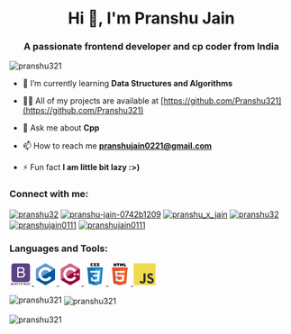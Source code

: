 <h1 align="center">Hi 👋, I'm Pranshu Jain</h1>
<h3 align="center">A passionate frontend developer and cp coder from India</h3>

<p align="left"> <img src="https://komarev.com/ghpvc/?username=pranshu321&label=Profile%20views&color=0e75b6&style=flat" alt="pranshu321" /> </p>

- 🌱 I’m currently learning **Data Structures and Algorithms**

- 👨‍💻 All of my projects are available at [https://github.com/Pranshu321](https://github.com/Pranshu321)

- 💬 Ask me about **Cpp**

- 📫 How to reach me **pranshujain0221@gmail.com**

- ⚡ Fun fact **I am little bit lazy :>)**

<h3 align="left">Connect with me:</h3>
<p align="left">
<a href="https://codepen.io/pranshu32" target="blank"><img align="center" src="https://raw.githubusercontent.com/rahuldkjain/github-profile-readme-generator/master/src/images/icons/Social/codepen.svg" alt="pranshu32" height="30" width="40" /></a>
<a href="https://linkedin.com/in/pranshu-jain-0742b1209" target="blank"><img align="center" src="https://raw.githubusercontent.com/rahuldkjain/github-profile-readme-generator/master/src/images/icons/Social/linked-in-alt.svg" alt="pranshu-jain-0742b1209" height="30" width="40" /></a>
<a href="https://instagram.com/pranshu_x_jain" target="blank"><img align="center" src="https://raw.githubusercontent.com/rahuldkjain/github-profile-readme-generator/master/src/images/icons/Social/instagram.svg" alt="pranshu_x_jain" height="30" width="40" /></a>
<a href="https://www.codechef.com/users/pranshu32" target="blank"><img align="center" src="https://cdn.jsdelivr.net/npm/simple-icons@3.1.0/icons/codechef.svg" alt="pranshu32" height="30" width="40" /></a>
<a href="https://www.hackerrank.com/pranshujain0111" target="blank"><img align="center" src="https://raw.githubusercontent.com/rahuldkjain/github-profile-readme-generator/master/src/images/icons/Social/hackerrank.svg" alt="pranshujain0111" height="30" width="40" /></a>
<a href="https://www.leetcode.com/pranshujain0111" target="blank"><img align="center" src="https://raw.githubusercontent.com/rahuldkjain/github-profile-readme-generator/master/src/images/icons/Social/leet-code.svg" alt="pranshujain0111" height="30" width="40" /></a>
</p>

<h3 align="left">Languages and Tools:</h3>
<p align="left"> <a href="https://getbootstrap.com" target="_blank" rel="noreferrer"> <img src="https://raw.githubusercontent.com/devicons/devicon/master/icons/bootstrap/bootstrap-plain-wordmark.svg" alt="bootstrap" width="40" height="40"/> </a> <a href="https://www.cprogramming.com/" target="_blank" rel="noreferrer"> <img src="https://raw.githubusercontent.com/devicons/devicon/master/icons/c/c-original.svg" alt="c" width="40" height="40"/> </a> <a href="https://www.w3schools.com/cpp/" target="_blank" rel="noreferrer"> <img src="https://raw.githubusercontent.com/devicons/devicon/master/icons/cplusplus/cplusplus-original.svg" alt="cplusplus" width="40" height="40"/> </a> <a href="https://www.w3schools.com/css/" target="_blank" rel="noreferrer"> <img src="https://raw.githubusercontent.com/devicons/devicon/master/icons/css3/css3-original-wordmark.svg" alt="css3" width="40" height="40"/> </a> <a href="https://www.w3.org/html/" target="_blank" rel="noreferrer"> <img src="https://raw.githubusercontent.com/devicons/devicon/master/icons/html5/html5-original-wordmark.svg" alt="html5" width="40" height="40"/> </a> <a href="https://developer.mozilla.org/en-US/docs/Web/JavaScript" target="_blank" rel="noreferrer"> <img src="https://raw.githubusercontent.com/devicons/devicon/master/icons/javascript/javascript-original.svg" alt="javascript" width="40" height="40"/> </a> </p>

<p><img align="left" src="https://github-readme-stats.vercel.app/api/top-langs?username=pranshu321&show_icons=true&locale=en&layout=compact" alt="pranshu321" /></p>

<p>&nbsp;<img align="center" src="https://github-readme-stats.vercel.app/api?username=pranshu321&show_icons=true&locale=en" alt="pranshu321" /></p>

<p><img align="center" src="https://github-readme-streak-stats.herokuapp.com/?user=pranshu321&" alt="pranshu321" /></p>
